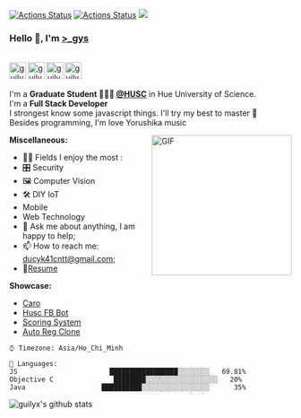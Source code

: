 [![Actions Status](https://github.com/guilyx/guilyx/workflows/wakatime-stats/badge.svg)](https://github.com/guilyx/guilyx/actions)
[![Actions Status](https://github.com/guilyx/guilyx/workflows/update-gh-activity/badge.svg)](https://github.com/guilyx/guilyx/actions)
![](https://visitor-badge.glitch.me/badge?page_id=guilyx.guilyx)

### Hello 👋, I'm [>_gys](https://www.facebook.com/Tranducy1999/) 

<br/>
<a href="https://www.linkedin.com/in/tranducy/">
  <img align="left" alt="guilyx's LinkdeIN" width="30px" src="https://image.flaticon.com/icons/svg/2111/2111465.svg" />
</a>
<a href="https://www.facebook.com/Tranducy1999/">
  <img align="left" alt="guilyx's Facebook" width="30px" src="https://image.flaticon.com/icons/svg/2111/2111342.svg" />
</a>
<a href="https://www.instagram.com/gremanyy/">
  <img align="left" alt="guilyx's Instagram" width="30px" src="https://image.flaticon.com/icons/svg/2111/2111421.svg" />
</a>
<a href="#">
  <img align="left" alt="guilyx's Codingames" width="30px" src="https://image.flaticon.com/icons/svg/2010/2010522.svg" />
</a> <br /> <br />

I'm a **Graduate Student 👨🏽‍💼 [@HUSC](http://husc.hueuni.edu.vn/)** in Hue University of Science. <br />
I'm a **Full Stack Developer**  <br />
I strongest know some javascript things. I'll try my best to master 📢  <br />
Besides programming, I'm love Yorushika music <br />

  <img align="right" alt="GIF" src="https://c.tenor.com/kFNtXOJGyooAAAAC/azura-bonk-azura.gif" width="250px"/>
  
**Miscellaneous:**

  - 🤹🏽 Fields I enjoy the most : 
  - 🎛 Security
  - 🖼 Computer Vision
  - 🛠 DIY IoT
  - Mobile
  - Web Technology
  - 💬 Ask me about anything, I am happy to help;
  - 📫 How to reach me: <ducyk41cntt@gmail.com>;
  - 📝[Resume](https://www.linkedin.com/in/tranducy/)

**Showcase:**
- [Caro](https://www.youtube.com/watch?v=GKCaw_Bp7lo)
- [Husc FB Bot](youtube.com/watch?v=eDa8BSe_z6Q)
- [Scoring System](youtube.com/watch?v=2nG2I4Gb7Q4)
- [Auto Reg Clone](youtube.com/watch?v=eREeYYYlGGQ)

```text
⌚︎ Timezone: Asia/Ho_Chi_Minh

💬 Languages: 
JS                       █████████████████░░░░░░░░   69.81% 
Objective C               ████████░░░░░░░░░░░░░░░░░░   20% 
Java                   ██████████░░░░░░░░░░░░░░░░░      35% 
```


![guilyx's github stats](https://github-readme-stats.vercel.app/api?username=ducy23061999&show_icons=true&hide_border=true)


